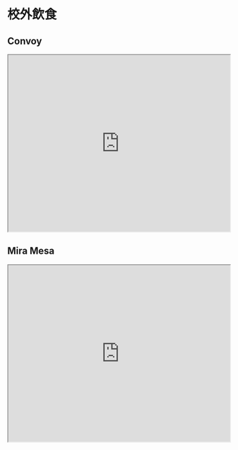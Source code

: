 # 校外飲食

## Convoy

<iframe src="https://www.google.com/maps/d/u/2/embed?mid=1Ph1TGuPLnoT_0xt4UmzggvoXQx9852hA" width="100%" height="400"></iframe>

## Mira Mesa

<iframe src="https://www.google.com/maps/d/u/2/embed?mid=1dFAAn7n1kl08vE_woEAM8iN5jVcLLqjg" width="100%" height="400"></iframe>